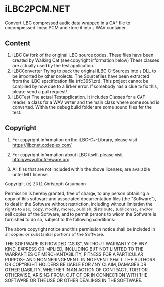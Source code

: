 iLBC2PCM.NET
============

Convert iLBC compressed audio data wrapped in a CAF file to uncompressed linear PCM and store it into a WAV container.

Content
-------

1) iLBC
C# fork of the original iLBC source codes. These files have been created by Walking Cat (see copyright information below)
These classes are actually used by the test application.
2) iLBCConverter
Trying to pack the original iLBC C-Sources into a DLL to be imported by other projects. The Sourcefiles have been extracted from the iLBC specification file (rfc3951.txt).
This project cannot be compiled by now due to a linker error. If somebody has a clue to fix this, please send a pull request!
3) iLBCTest
The actual Testapplication. It includes Classes for a CAF reader, a class for a WAV writer and the main class where some sound is converted.
Within the debug build folder are some sound files for the test.

Copyright
---------

1) For copyright information on the iLBC-C#-Library, please visit https://ilbcnet.codeplex.com/

2) For copyright information about iLBC itself, please visit http://www.ilbcfreeware.org

3) All files that are not included within the above licenses, are available unter MIT license:

Copyright (c) 2012 Christoph Graumann

Permission is hereby granted, free of charge, to any person obtaining a copy of this software and associated documentation files (the "Software"), to deal in the Software without restriction, including without limitation the rights to use, copy, modify, merge, publish, distribute, sublicense, and/or sell copies of the Software, and to permit persons to whom the Software is furnished to do so, subject to the following conditions:

The above copyright notice and this permission notice shall be included in all copies or substantial portions of the Software.

THE SOFTWARE IS PROVIDED "AS IS", WITHOUT WARRANTY OF ANY KIND, EXPRESS OR IMPLIED, INCLUDING BUT NOT LIMITED TO THE WARRANTIES OF MERCHANTABILITY, FITNESS FOR A PARTICULAR PURPOSE AND NONINFRINGEMENT. IN NO EVENT SHALL THE AUTHORS OR COPYRIGHT HOLDERS BE LIABLE FOR ANY CLAIM, DAMAGES OR OTHER LIABILITY, WHETHER IN AN ACTION OF CONTRACT, TORT OR OTHERWISE, ARISING FROM, OUT OF OR IN CONNECTION WITH THE SOFTWARE OR THE USE OR OTHER DEALINGS IN THE SOFTWARE.


